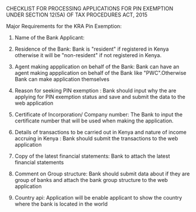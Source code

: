 CHECKLIST FOR PROCESSING APPLICATIONS FOR PIN EXEMPTION UNDER SECTION 12(5A) OF TAX PROCEDURES ACT, 2015

Major Requirements for the KRA Pin Exemption:

1. Name of the Bank Applicant:

2. Residence of the Bank: Bank is "resident" if registered  in Kenya otherwise it will be "non-resident" if not registered in Kenya.

3. Agent making appplication on behalf of the Bank: Bank can have an agent making appplication on behalf of the Bank like "PWC".Otherwise Bank can make application themselves

4. Reason for seeking PIN exemption : Bank should input why the are applying for PIN exemption status and save and submit the data to the web application

5. Certificate of Incorporation/ Company number: The Bank to input the certificate number that will be used when making the application.

6. Details of transactions to be carried out in Kenya and nature of income accruing in Kenya : Bank should submit the transactions to the web application

7. Copy of the latest financial statements: Bank to attach the latest financial statements

8. Comment on Group structure: Bank should submit data about if they are group of banks and attach the bank group structure to the web application

9. Country api: Application will be enable applicant to show the country where the bank is located in the world 

